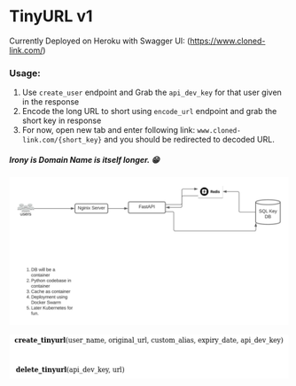 # TinyURL v1

Currently Deployed on Heroku with Swagger UI: (https://www.cloned-link.com/) 

### Usage:

1. Use `create_user` endpoint and Grab the `api_dev_key` for that user given in the response
2. Encode the long URL to short using `encode_url` endpoint and grab the short key in response
3. For now, open new tab and enter following link: `www.cloned-link.com/{short_key}` and you should be redirected to decoded URL.

##### Irony is Domain Name is itself longer. &#128513; 

![Tiny URL v1](/docs/assets/TinyURL_Pythonv1.jpeg "Tiny URL Arch v1")


![System API v1](/docs/assets/system_api.png "System API v1")
